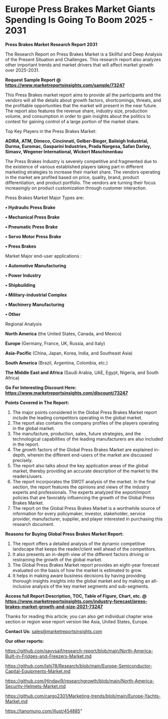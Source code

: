  # Europe Press Brakes Market Giants Spending Is Going To Boom 2025 - 2031

<strong>Press Brakes Market Research Report 2031</strong>

The Research Report on Press Brakes Market is a Skillful and Deep Analysis of the Present Situation and Challenges. This research report also analyzes other important trends and market drivers that will affect market growth over 2025-2031.

<strong>Request Sample Report @ <a href=https://www.marketreportsinsights.com/sample/73247>https://www.marketreportsinsights.com/sample/73247</a></strong>

This Press Brakes market report aims to provide all the participants and the vendors will all the details about growth factors, shortcomings, threats, and the profitable opportunities that the market will present in the near future. The report also features the revenue share, industry size, production volume, and consumption in order to gain insights about the politics to contest for gaining control of a large portion of the market share.

Top Key Players in the Press Brakes Market:

<strong>ADIRA, ATM, Dimeco, Cincinnati, Gelber-Bieger, Baileigh Industrial, Durma, Euromac, Gasparini Industries, Prada Nargesa, Safan Darley, Simasv, Wegener International, Wickert Maschinenbau</strong>

The Press Brakes Industry is severely competitive and fragmented due to the existence of various established players taking part in different marketing strategies to increase their market share. The vendors operating in the market are profiled based on price, quality, brand, product differentiation, and product portfolio. The vendors are turning their focus increasingly on product customization through customer interaction.

Press Brakes Market Major Types are:

<strong>• Hydraulic Press Brake

• Mechanical Press Brake

• Pneumatic Press Brake

• Servo Motor Press Brake

• Press Brakes</strong>

Market Major end-user applications :

<strong>• Automotive Manufacturing

• Power Industry

• Shipbuilding

• Military-industrial Complex

• Machinery Manufacturing

• Other</strong>

Regional Analysis

</u><strong><b>North America</b></strong> (the United States, Canada, and Mexico)

<strong><b>Europe </b></strong>(Germany, France, UK, Russia, and Italy)

<strong><b>Asia-Pacific</b></strong> (China, Japan, Korea, India, and Southeast Asia)

<strong><b>South America</b></strong> (Brazil, Argentina, Colombia, etc.)

<strong><b>The Middle East and Africa</b></strong> (Saudi Arabia, UAE, Egypt, Nigeria, and South Africa)

<strong>Go For Interesting Discount Here: <a href=https://www.marketreportsinsights.com/discount/73247>https://www.marketreportsinsights.com/discount/73247</a></strong>

<strong>Points Covered in The Report:</strong>
<ol>
  <li>The major points considered in the Global Press Brakes Market report include the leading competitors operating in the global market.</li>
  <li>The report also contains the company profiles of the players operating in the global market.</li>
  <li>The manufacture, production, sales, future strategies, and the technological capabilities of the leading manufacturers are also included in the report.</li>
  <li>The growth factors of the Global Press Brakes Market are explained in-depth, wherein the different end-users of the market are discussed precisely.</li>
  <li>The report also talks about the key application areas of the global market, thereby providing an accurate description of the market to the readers/users.</li>
  <li>The report incorporates the SWOT analysis of the market. In the final section, the report features the opinions and views of the industry experts and professionals. The experts analyzed the export/import policies that are favorably influencing the growth of the Global Press Brakes Market.</li>
  <li>The report on the Global Press Brakes Market is a worthwhile source of information for every policymaker, investor, stakeholder, service provider, manufacturer, supplier, and player interested in purchasing this research document.</li>
</ol>
<strong>Reasons for Buying Global Press Brakes Market Report:</strong>

<ol>
  <li>The report offers a detailed analysis of the dynamic competitive landscape that keeps the reader/client well ahead of the competitors.</li>
  <li>It also presents an in-depth view of the different factors driving or restraining the growth of the global market.</li>
  <li>The Global Press Brakes Market report provides an eight-year forecast evaluated on the basis of how the market is estimated to grow.</li>
  <li>It helps in making aware business decisions by having providing thorough insights insights into the global market and by making an all-inclusive analysis of the key market segments and sub-segments.</li>
</ol>
<strong>Access full Report Description, TOC, Table of Figure, Chart, etc. @ <a href=https://www.marketreportsinsights.com/industry-forecast/press-brakes-market-growth-and-size-2021-73247>https://www.marketreportsinsights.com/industry-forecast/press-brakes-market-growth-and-size-2021-73247</a></strong>


Thanks for reading this article; you can also get individual chapter wise section or region wise report version like Asia, United States, Europe.

<strong>Contact Us:</strong>
sales@marketreportsinsights.com

<strong>Our other reports:</strong>

<a href=https://github.com/sayysaif/research-report/blob/main/North-America-Built-in-Fridges-and-Freezers-Market.md>https://github.com/sayysaif/research-report/blob/main/North-America-Built-in-Fridges-and-Freezers-Market.md</a>

<a href=https://github.com/Ishi78/Research/blob/main/Europe-Semiconductor-Capital-Equipments-Market.md>https://github.com/Ishi78/Research/blob/main/Europe-Semiconductor-Capital-Equipments-Market.md</a>

<a href=https://github.com/Hindavi9/researchgrowth/blob/main/North-America-Security-Helmets-Market.md>https://github.com/Hindavi9/researchgrowth/blob/main/North-America-Security-Helmets-Market.md</a>

<a href=https://github.com/cargo2301/Marketing-trends/blob/main/Europe-Yachts-Market.md>https://github.com/cargo2301/Marketing-trends/blob/main/Europe-Yachts-Market.md</a>

<a href=https://tanomuno.com/illust/454885>https://tanomuno.com/illust/454885</a>"
